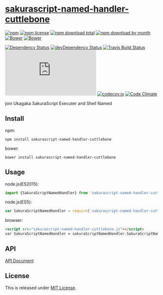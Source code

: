 # [sakurascript-named-handler-cuttlebone](https://github.com/Ikagaka/sakurascript-named-handler-cuttlebone.js)

[![npm](https://img.shields.io/npm/v/sakurascript-named-handler-cuttlebone.svg)](https://www.npmjs.com/package/sakurascript-named-handler-cuttlebone)
[![npm license](https://img.shields.io/npm/l/sakurascript-named-handler-cuttlebone.svg)](https://www.npmjs.com/package/sakurascript-named-handler-cuttlebone)
[![npm download total](https://img.shields.io/npm/dt/sakurascript-named-handler-cuttlebone.svg)](https://www.npmjs.com/package/sakurascript-named-handler-cuttlebone)
[![npm download by month](https://img.shields.io/npm/dm/sakurascript-named-handler-cuttlebone.svg)](https://www.npmjs.com/package/sakurascript-named-handler-cuttlebone)
[![Bower](https://img.shields.io/bower/v/sakurascript-named-handler-cuttlebone.svg)](https://github.com/Ikagaka/sakurascript-named-handler-cuttlebone.js)
[![Bower](https://img.shields.io/bower/l/sakurascript-named-handler-cuttlebone.svg)](https://github.com/Ikagaka/sakurascript-named-handler-cuttlebone.js)

[![Dependency Status](https://david-dm.org/Ikagaka/sakurascript-named-handler-cuttlebone.js.svg)](https://david-dm.org/Ikagaka/sakurascript-named-handler-cuttlebone.js)
[![devDependency Status](https://david-dm.org/Ikagaka/sakurascript-named-handler-cuttlebone.js/dev-status.svg)](https://david-dm.org/Ikagaka/sakurascript-named-handler-cuttlebone.js#info=devDependencies)
[![Travis Build Status](https://travis-ci.org/Ikagaka/sakurascript-named-handler-cuttlebone.js.svg)](https://travis-ci.org/Ikagaka/sakurascript-named-handler-cuttlebone.js)
[![AppVeyor Build Status](https://ci.appveyor.com/api/projects/status/github/Ikagaka/sakurascript-named-handler-cuttlebone.js?svg=true)](https://ci.appveyor.com/project/Narazaka/sakurascript-named-handler-cuttlebone-js)
[![codecov.io](https://codecov.io/github/Ikagaka/sakurascript-named-handler-cuttlebone.js/coverage.svg?branch=master)](https://codecov.io/github/Ikagaka/sakurascript-named-handler-cuttlebone.js?branch=master)
[![Code Climate](https://codeclimate.com/github/Ikagaka/sakurascript-named-handler-cuttlebone.js/badges/gpa.svg)](https://codeclimate.com/github/Ikagaka/sakurascript-named-handler-cuttlebone.js)

join Ukagaka SakuraScript Executer and Shell Named

## Install

npm:
```
npm install sakurascript-named-handler-cuttlebone
```

bower:
```
bower install sakurascript-named-handler-cuttlebone
```

## Usage

node.js(ES2015):
```javascript
import {SakuraScriptNamedHandler} from 'sakurascript-named-handler-cuttlebone';
```

node.js(ES5):
```javascript
var SakuraScriptNamedHandler = require('sakurascript-named-handler-cuttlebone').SakuraScriptNamedHandler;
```

browser:
```html
<script src="sakurascript-named-handler-cuttlebone.js"></script>
var SakuraScriptNamedHandler = sakuraScriptNamedHandler.SakuraScriptNamedHandler;
```

## API

[API Document](https://doc.esdoc.org/github.com/Ikagaka/sakurascript-named-handler-cuttlebone.js/)

## License

This is released under [MIT License](https://narazaka.net/license/MIT?2016).
